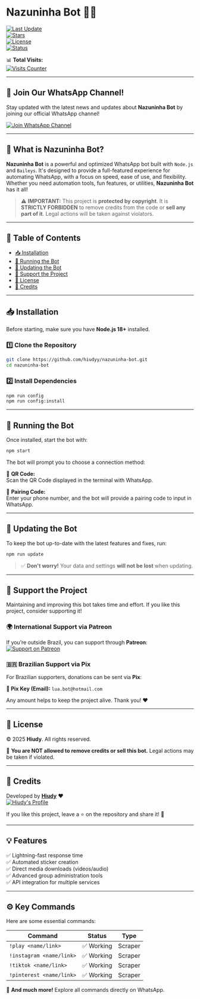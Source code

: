 # **Nazuninha Bot 🤖🚀**  
[![Last Update](https://img.shields.io/github/last-commit/hiudyy/nazuninha-bot)](https://github.com/hiudyy/nazuninha-bot)  
[![Stars](https://img.shields.io/github/stars/hiudyy/nazuninha-bot?color=yellow&label=Favorites&style=for-the-badge)](https://github.com/hiudyy/nazuninha-bot/stargazers)  
[![License](https://img.shields.io/badge/license-Copyright-red?style=for-the-badge)](LICENSE)  
[![Status](https://img.shields.io/badge/STATUS-ACTIVE-success?style=for-the-badge)](#)  

📊 **Total Visits:**  
[![Visits Counter](https://count.getloli.com/@nazuninha-bot?name=nazuninha-bot&theme=booru-lewd&padding=8&offset=0&align=top&scale=2&pixelated=1&darkmode=1)](#)  

---  

## 📢 **Join Our WhatsApp Channel!**  

Stay updated with the latest news and updates about **Nazuninha Bot** by joining our official WhatsApp channel!  

[![Join WhatsApp Channel](https://img.shields.io/badge/Join-WhatsApp-green?style=for-the-badge&logo=whatsapp)](https://whatsapp.com/channel/0029Vb6bZMrEQIaq4jzEPv40)

---

## 🤖 **What is Nazuninha Bot?**  

**Nazuninha Bot** is a powerful and optimized WhatsApp bot built with `Node.js` and `Baileys`. It's designed to provide a full-featured experience for automating WhatsApp, with a focus on speed, ease of use, and flexibility. Whether you need automation tools, fun features, or utilities, **Nazuninha Bot** has it all!  

> ⚠️ **IMPORTANT:** This project is **protected by copyright**. It is **STRICTLY FORBIDDEN** to remove credits from the code or **sell any part of it**. Legal actions will be taken against violators.  

---  

## 📜 **Table of Contents**  
- [📥 Installation](#-installation)  
- [🚀 Running the Bot](#-running-the-bot)  
- [🔄 Updating the Bot](#-updating-the-bot)  
- [💖 Support the Project](#-support-the-project)  
- [📜 License](#-license)  
- [👤 Credits](#-credits)  

---  

## 📥 **Installation**  

Before starting, make sure you have **Node.js 18+** installed.  

### **1️⃣ Clone the Repository**  
```sh  
git clone https://github.com/hiudyy/nazuninha-bot.git  
cd nazuninha-bot  
```  

### **2️⃣ Install Dependencies**  
```sh  
npm run config  
npm run config:install  
```  

---  

## 🚀 **Running the Bot**  

Once installed, start the bot with:  

```sh  
npm start  
```  

The bot will prompt you to choose a connection method:  

🔹 **QR Code:**  
Scan the QR Code displayed in the terminal with WhatsApp.  

🔹 **Pairing Code:**  
Enter your phone number, and the bot will provide a pairing code to input in WhatsApp.  

---  

## 🔄 **Updating the Bot**  

To keep the bot up-to-date with the latest features and fixes, run:  

```sh  
npm run update  
```  

> ✅ **Don't worry!** Your data and settings **will not be lost** when updating.  

---  

## 💖 **Support the Project**  

Maintaining and improving this bot takes time and effort. If you like this project, consider supporting it!  

### 🌍 **International Support via Patreon**  
If you’re outside Brazil, you can support through **Patreon**:  
[![Support on Patreon](https://img.shields.io/badge/Support-Patreon-orange?style=for-the-badge&logo=patreon)](https://patreon.com/hiudyy)  

### 🇧🇷 **Brazilian Support via Pix**  
For Brazilian supporters, donations can be sent via **Pix**:  

**🔹 Pix Key (Email):** `lua.bot@hotmail.com`  

Any amount helps to keep the project alive. Thank you! ❤️  

---  

## 📜 **License**  

© 2025 **Hiudy**. All rights reserved.  

🚨 **You are NOT allowed to remove credits or sell this bot.** Legal actions may be taken if violated.  

---  

## 👤 **Credits**  

Developed by [**Hiudy**](https://github.com/hiudyy) ❤️  
[![Hiudy's Profile](https://github-readme-stats.vercel.app/api?username=hiudyy&show_icons=true&theme=dracula&locale=pt-br)](https://github.com/hiudyy)  

If you like this project, leave a ⭐ on the repository and share it! 🚀  

---  

## 💡 **Features**  
✅ Lightning-fast response time  
✅ Automated sticker creation  
✅ Direct media downloads (videos/audio)  
✅ Advanced group administration tools  
✅ API integration for multiple services  

---

## ⚙️ **Key Commands**  
Here are some essential commands:

| **Command**               | **Status**     | **Type**   |
|---------------------------|----------------|------------|
| `!play <name/link>`        | ✅ Working     | Scraper    |
| `!instagram <name/link>`   | ✅ Working     | Scraper    |
| `!tiktok <name/link>`      | ✅ Working     | Scraper    |
| `!pinterest <name/link>`   | ✅ Working     | Scraper    |

📌 **And much more!** Explore all commands directly on WhatsApp.